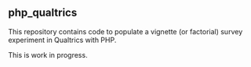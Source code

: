 ## php_qualtrics

This repository contains code to populate a vignette (or factorial) survey experiment in Qualtrics with PHP.

This is work in progress.
